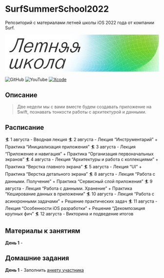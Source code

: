 # SurfSummerSchool2022
Репозиторий с материалами летней школы iOS 2022 года от компании Surf.

![Banner](/pictures/banner.jpeg)

![GitHub](https://img.shields.io/github/followers/lexonerus?label=Follow&style=social)
![YouTube](https://img.shields.io/youtube/channel/subscribers/UCNp8ItQbZqAz97ACiVEe62g?label=Subscribe&style=social)
[![Xcode](https://img.shields.io/badge/Xcode-13)]()

## Описание
> Две недели мы с вами вместе будем создавать приложение на Swift, познавать тонкости работы с архитектурой и данными.

## Расписание
🏄 1 августа  - Вводная лекция
🏄 2 августа  - Лекция “Инструментарий” + Практика “Инициализация приложения”
🏄 3 августа  - Лекция “Приложение и навигация” + Практика “Организация первоначальных экранов”
🏄 4 августа  - Лекция “Архитектуры и работа с коллекциями” + Практика “Верстка главного экрана”
🏄 5 августа  - Лекция “UI” + Практика “Верстка детального экрана”
🏄 8 августа  - Лекция “Работа с данными. Получение” + Практика “Сервисный слой приложения”
🏄 9 августа  - Лекция “Работа с данными. Хранение” + Практика “Кеширование данных в приложении”
🏄 10 августа - Лекция “Работа с асинхронными задачами” + Решение практических задач
🏄 11 августа - Лекция “Особенности iOS разработки” + Решение “Декомпозиция крупных фич”
🏄 12 августа - Викторина и подведение итогов

## Материалы к занятиям
**День 1** -

## Домашние задания
**День 1** - Заполнить [анкету участника](https://docs.google.com/forms/d/e/1FAIpQLScV8rLKYTJuuwI_Ez-Rm2luWJ7HoGuKVy0V4ACpavI0cdZ2ew/viewform)
